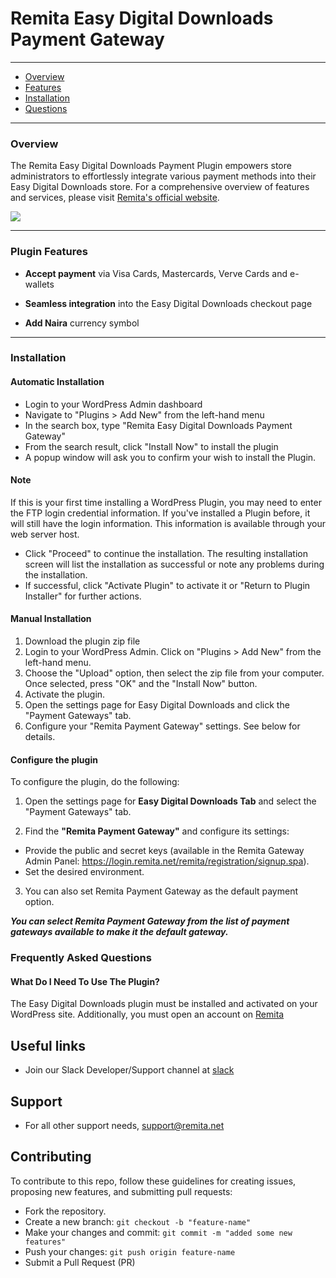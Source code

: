 
# Remita Easy Digital Downloads Payment Gateway

---
- [Overview](#Overview)
- [Features](#Features)
- [Installation](#Installation)
- [Questions](#Questions)

---
### Overview

The Remita Easy Digital Downloads Payment Plugin empowers store administrators to effortlessly integrate various payment methods into their Easy Digital Downloads store. For a comprehensive overview of features and services, please visit [Remita's official website](https://www.remita.net).

![](payment-image.png) 

---

### Plugin Features

*   __Accept payment__ via Visa Cards, Mastercards, Verve Cards and e-wallets
   
* 	__Seamless integration__ into the Easy Digital Downloads checkout page
 	
* 	__Add Naira__ currency symbol

---


### Installation

#### Automatic Installation 
* 	Login to your WordPress Admin dashboard
* 	Navigate to "Plugins > Add New" from the left-hand menu
* 	In the search box, type "Remita Easy Digital Downloads Payment Gateway"
*	From the search result, click "Install Now" to install the plugin
*	A popup window will ask you to confirm your wish to install the Plugin.

#### Note 
If this is your first time installing a WordPress Plugin, you may need to enter the FTP login credential information. If you've installed a Plugin before, it will still have the login information. This information is available through your web server host.

* Click "Proceed" to continue the installation. The resulting installation screen will list the installation as successful or note any problems during the installation.
* If successful, click "Activate Plugin" to activate it or "Return to Plugin Installer" for further actions.

#### Manual Installation 
1. 	Download the plugin zip file
2. 	Login to your WordPress Admin. Click on "Plugins > Add New" from the left-hand menu.
3.  Choose the "Upload" option, then select the zip file from your computer. Once selected, press "OK" and the "Install Now" button.
4.  Activate the plugin.
5. 	Open the settings page for Easy Digital Downloads and click the "Payment Gateways" tab.
6.	Configure your "Remita Payment Gateway" settings. See below for details.

#### Configure the plugin 
To configure the plugin, do the following:

1. Open the settings page for __Easy Digital Downloads Tab__ and select the "Payment Gateways" tab.

2. Find the __"Remita Payment Gateway"__  and configure its settings:

  - Provide the public and secret keys (available in the Remita Gateway Admin Panel: 
      https://login.remita.net/remita/registration/signup.spa).
  - Set the desired environment.
3. You can also set Remita Payment Gateway as the default payment option.

__*You can select Remita Payment Gateway from the list of payment gateways available to make it the default gateway.*__

### Frequently Asked Questions 

#### What Do I Need To Use The Plugin?

The Easy Digital Downloads plugin must be installed and activated on your WordPress site. Additionally, you must open an account on [Remita](https://remita.net/)

## Useful links
* Join our Slack Developer/Support channel at [slack](http://bit.ly/RemitaDevSlack)
    
## Support
- For all other support needs, support@remita.net

## Contributing
To contribute to this repo, follow these guidelines for creating issues, proposing new features, and submitting pull requests:

- Fork the repository.
- Create a new branch: `git checkout -b "feature-name"`
- Make your changes and commit: `git commit -m "added some new features"`
- Push your changes: `git push origin feature-name`
- Submit a Pull Request (PR)
